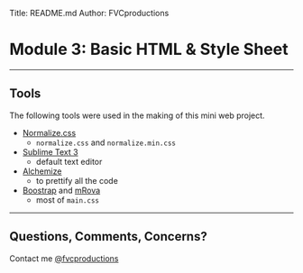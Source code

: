 Title: README.md
Author: FVCproductions

Module 3: Basic HTML & Style Sheet
=============

---

Tools
-------

The following tools were used in the making of this mini web project.

* [Normalize.css](http://necolas.github.io/normalize.css/)
	* `normalize.css` and `normalize.min.css` 
* [Sublime Text 3](http://www.sublimetext.com/3)
	* default text editor
* [Alchemize](https://alchemizeapp.com/app/)
	* to prettify all the code
* [Boostrap](http://getbootstrap.com) and [mRova](http://www.mrova.com/)
	* most of `main.css`

---

Questions, Comments, Concerns?
-----------------
  
Contact me [@fvcproductions](http://twitter.com/fvcproductions)